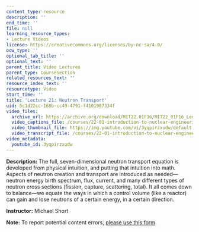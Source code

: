 ```yaml
---
content_type: resource
description: ''
end_time: ''
file: null
learning_resource_types:
- Lecture Videos
license: https://creativecommons.org/licenses/by-nc-sa/4.0/
ocw_type: ''
optional_tab_title: ''
optional_text: ''
parent_title: Video Lectures
parent_type: CourseSection
related_resources_text: ''
resource_index_text: ''
resourcetype: Video
start_time: ''
title: 'Lecture 21: Neutron Transport'
uid: 5c1d22cc-168b-cc49-4791-f4101987334f
video_files:
  archive_url: https://archive.org/download/MIT22.01F16/MIT22_01F16_Lec21_300k.mp4
  video_captions_file: /courses/22-01-introduction-to-nuclear-engineering-and-ionizing-radiation-fall-2016/62f095269a5d518c9ea723c77d12d8f5_3yqpirzxudw.vtt
  video_thumbnail_file: https://img.youtube.com/vi/3yqpirzxudw/default.jpg
  video_transcript_file: /courses/22-01-introduction-to-nuclear-engineering-and-ionizing-radiation-fall-2016/36c729174d759d3bca8eda9ce9000691_3yqpirzxudw.pdf
video_metadata:
  youtube_id: 3yqpirzxudw
---
```


**Description:** The full, seven-dimensional neutron transport equation is developed from physical intuition, and putting that intuition into math. Aspects of neutron creation and transport are introduced as needed—neutron energy birth spectrum, flux, current, and many different types of neutron cross sections (fission, capture, scattering, total). It all comes down to balance—we equate the ways in which a control volume (like a reactor) can gain and lose neutrons of a certain energy, in a certain direction.

**Instructor:** Michael Short

**Note:** To report potential content errors, [please use this form](https://forms.gle/8B2zcUvfCtgJdTdE7).

